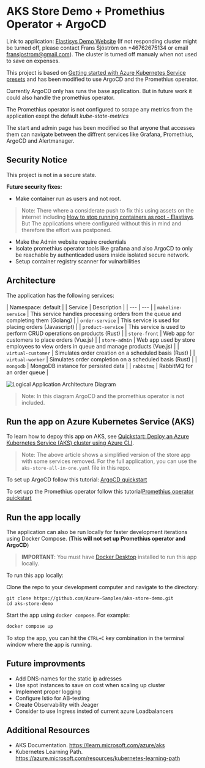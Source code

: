 # AKS Store Demo + Promethius Operator + ArgoCD

Link to application: [Elastisys Demo Website](http://20.62.242.140/) (If not responding cluster might be turned off, please contact Frans Sjöström on +46762675134 or email fransjostrom@gmail.com). The cluster is turned off manualy when not used to save on expenses.

This project is based on [Getting started with Azure Kubernetes Service presets](https://github.com/Azure-Samples/aks-store-demo) and has been modified to use ArgoCD and the Promethius operator. 

Currently ArgoCD only has runs the base application. But in future work it could also handle the promethius operator.

The Promethius operator is not configured to scrape any metrics from the application exept the default *kube-state-metrics*

The start and admin page has been modified so that anyone that accesses them can navigate between the diffrent services like Grafana, Promethius, ArgoCD and Alertmanager. 

## Security Notice
This project is not in a secure state. 

**Future security fixes:**

- Make container run as users and not root. 
> Note: There where a considerate push to fix this using assets on the internet including [How to stop running containers as root - Elastisys](https://elastisys.com/howto-stop-running-containers-as-root-in-kubernetes/). But The applications where configured without this in mind and therefore the effort was postponed.
- Make the Admin website require credentials 
- Isolate promethius operator tools like grafana and also ArgoCD to only be reachable by authenticaded users inside isolated secure network. 
- Setup container registry scanner for vulnarbilities


## Architecture

The application has the following services: 

| Namespace: default |
| Service | Description |
| --- | --- |
| `makeline-service` | This service handles processing orders from the queue and completing them (Golang) |
| `order-service` | This service is used for placing orders (Javascript) |
| `product-service` | This service is used to perform CRUD operations on products (Rust) |
| `store-front` | Web app for customers to place orders (Vue.js) |
| `store-admin` | Web app used by store employees to view orders in queue and manage products (Vue.js) | 
| `virtual-customer` | Simulates order creation on a scheduled basis (Rust) |
| `virtual-worker` | Simulates order completion on a scheduled basis (Rust) |
| `mongodb` | MongoDB instance for persisted data |
| `rabbitmq` | RabbitMQ for an order queue |

![Logical Application Architecture Diagram](assets/demo-arch.png)
> Note: In this diagram ArgoCD and the promethius operator is not included.  

## Run the app on Azure Kubernetes Service (AKS)

To learn how to depoy this app on AKS, see [Quickstart: Deploy an Azure Kubernetes Service (AKS) cluster using Azure CLI](https://learn.microsoft.com/azure/aks/learn/quick-kubernetes-deploy-cli).

> Note: The above article shows a simplified version of the store app with some services removed. For the full application, you can use the `aks-store-all-in-one.yaml` file in this repo.

To set up ArgoCD follow this tutorial: [ArgoCD quickstart](https://techcommunity.microsoft.com/t5/apps-on-azure-blog/getting-started-with-gitops-argo-and-azure-kubernetes-service/ba-p/3288595)

To set upp the Promethius operator follow this tutorial[Promethius operator quickstart](https://techcommunity.microsoft.com/t5/apps-on-azure-blog/getting-started-with-gitops-argo-and-azure-kubernetes-service/ba-p/3288595)

## Run the app locally

The application can also be run locally for faster development iterations using Docker Compose. (**This will not set up Promethius operator and ArgoCD**)

> **IMPORTANT**: You must have [Docker Desktop](https://www.docker.com/products/docker-desktop) installed to run this app locally.

To run this app locally:

Clone the repo to your development computer and navigate to the directory:

```console
git clone https://github.com/Azure-Samples/aks-store-demo.git
cd aks-store-demo
```

Start the app using `docker compose`. For example:

```bash
docker compose up
```

To stop the app, you can hit the `CTRL+C` key combination in the terminal window where the app is running.


## Future improvments 
- Add DNS-names for the static ip adresses
- Use spot instances to save on cost when scaling up cluster
- Implement proper logging
- Configure Istio for AB-testing 
- Create Observability with Jeager 
- Consider to use Ingress insted of current azure Loadbalancers

## Additional Resources

- AKS Documentation. https://learn.microsoft.com/azure/aks
- Kubernetes Learning Path. https://azure.microsoft.com/resources/kubernetes-learning-path 
